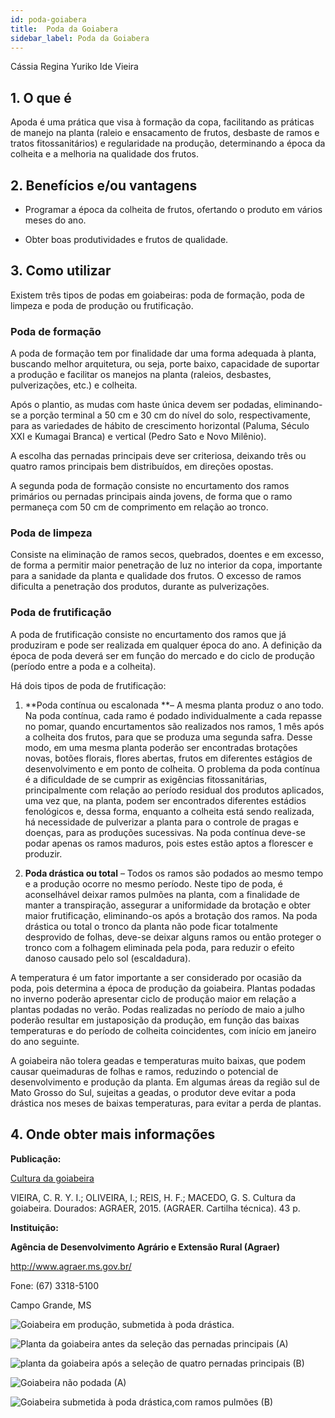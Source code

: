 ```yaml
---
id: poda-goiabera
title:  Poda da Goiabera
sidebar_label: Poda da Goiabera
---
```


<div class="center-textArticle">Cássia Regina Yuriko Ide Vieira</div>

## **1. O que é**

Apoda é uma prática que visa à formação da copa, facilitando as
práticas de manejo na planta (raleio e ensacamento de frutos,
desbaste de ramos e tratos fitossanitários) e regularidade na
produção, determinando a época da colheita e a melhoria na
qualidade dos frutos.

## **2. Benefícios e/ou vantagens**

- Programar a época da colheita de frutos, ofertando o produto
em vários meses do ano.

- Obter boas produtividades e frutos de qualidade.

## **3. Como utilizar**

Existem três tipos de podas em goiabeiras: poda de formação,
poda de limpeza e poda de produção ou frutificação.

### Poda de formação

A poda de formação tem por finalidade dar uma forma adequada
à planta, buscando melhor arquitetura, ou seja, porte baixo,
capacidade de suportar a produção e facilitar os manejos na
planta (raleios, desbastes, pulverizações, etc.) e colheita.

Após o plantio, as mudas com haste única devem ser podadas,
eliminando-se a porção terminal a 50 cm e 30 cm do nível do solo,
respectivamente, para as variedades de hábito de crescimento
horizontal (Paluma, Século XXI e Kumagai Branca) e vertical
(Pedro Sato e Novo Milênio). 

A escolha das pernadas principais deve ser criteriosa, deixando
três ou quatro ramos principais bem distribuídos, em direções
opostas.

A segunda poda de formação consiste no encurtamento dos
ramos primários ou pernadas principais ainda jovens, de forma
que o ramo permaneça com 50 cm de comprimento em relação
ao tronco. 

### Poda de limpeza

Consiste na eliminação de ramos secos, quebrados, doentes e
em excesso, de forma a permitir maior penetração de luz no
interior da copa, importante para a sanidade da planta e
qualidade dos frutos. O excesso de ramos dificulta a penetração
dos produtos, durante as pulverizações.

### Poda de frutificação

A poda de frutificação consiste no encurtamento dos ramos que
já produziram e pode ser realizada em qualquer época do ano. A
definição da época de poda deverá ser em função do mercado e
do ciclo de produção (período entre a poda e a colheita).

Há dois tipos de poda de frutificação: 

1) **Poda contínua ou escalonada **– A mesma planta produz o
ano todo. Na poda contínua, cada ramo é podado
individualmente a cada repasse no pomar, quando
encurtamentos são realizados nos ramos, 1 mês após a
colheita dos frutos, para que se produza uma segunda safra.
Desse modo, em uma mesma planta poderão ser
encontradas brotações novas, botões florais, flores abertas,
frutos em diferentes estágios de desenvolvimento e em ponto
de colheita. O problema da poda contínua é a dificuldade de
se cumprir as exigências fitossanitárias, principalmente com
relação ao período residual dos produtos aplicados, uma vez
que, na planta, podem ser encontrados diferentes estádios
fenológicos e, dessa forma, enquanto a colheita está sendo
realizada, há necessidade de pulverizar a planta para o controle de pragas e doenças, para as produções sucessivas.
Na poda contínua deve-se podar apenas os ramos maduros,
pois estes estão aptos a florescer e produzir.

2) **Poda drástica ou total** – Todos os ramos são podados ao
mesmo tempo e a produção ocorre no mesmo período. Neste
tipo de poda, é aconselhável deixar ramos pulmões na planta,
com a finalidade de manter a transpiração, assegurar a
uniformidade da brotação e obter maior frutificação,
eliminando-os após a brotação dos ramos. Na poda drástica
ou total o tronco da planta não pode ficar totalmente
desprovido de folhas, deve-se deixar alguns ramos ou então
proteger o tronco com a folhagem eliminada pela poda, para
reduzir o efeito danoso causado pelo sol (escaldadura). 

A temperatura é um fator importante a ser considerado por
ocasião da poda, pois determina a época de produção da
goiabeira. Plantas podadas no inverno poderão apresentar ciclo
de produção maior em relação a plantas podadas no verão.
Podas realizadas no período de maio a julho poderão resultar em
justaposição da produção, em função das baixas temperaturas e
do período de colheita coincidentes, com início em janeiro do ano
seguinte.

A goiabeira não tolera geadas e temperaturas muito baixas, que
podem causar queimaduras de folhas e ramos, reduzindo o
potencial de desenvolvimento e produção da planta. Em algumas
áreas da região sul de Mato Grosso do Sul, sujeitas a geadas, o
produtor deve evitar a poda drástica nos meses de baixas
temperaturas, para evitar a perda de plantas.

## **4. Onde obter mais informações**

**Publicação:**

[Cultura da goiabeira](https://bit.ly/2U3XSe1)

VIEIRA, C. R. Y. I.; OLIVEIRA, I.; REIS, H. F.; MACEDO, G. S.
Cultura da goiabeira. Dourados: AGRAER, 2015. (AGRAER.
Cartilha técnica). 43 p.

**Instituição:**

**Agência de Desenvolvimento Agrário e Extensão Rural (Agraer)**

http://www.agraer.ms.gov.br/

Fone: (67) 3318-5100

Campo Grande, MS

![Goiabeira em produção, submetida à poda drástica.]()

![Planta da goiabeira antes da seleção das pernadas principais (A)]()

![planta da goiabeira após a seleção de quatro pernadas principais (B)]()

![Goiabeira não podada (A)]()

![Goiabeira submetida à poda drástica,com ramos pulmões (B)]()